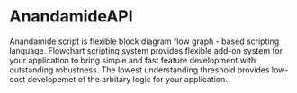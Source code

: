 # AnandamideAPI
Anandamide script is flexible block diagram flow graph - based scripting language. 
Flowchart scripting system provides flexible add-on system for your application 
to bring simple and fast feature development with outstanding robustness. 
The lowest understanding threshold provides low-cost developemet of the arbitary 
logic for your application. 
